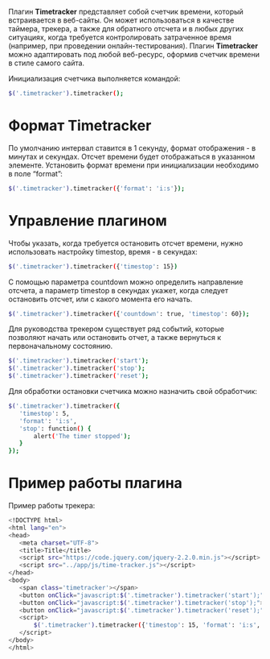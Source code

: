 Плагин **Timetracker** представляет собой счетчик времени, который встраивается в веб-сайты. Он может использоваться в качестве таймера, трекера, а также для обратного отсчета и в любых других ситуациях, когда требуется контролировать затраченное время (например, при проведении онлайн-тестирования). 
Плагин **Timetracker** можно адаптировать под любой веб-ресурс, оформив счетчик времени в стиле самого сайта.

Инициализация счетчика выполняется командой:
```sh
$('.timetracker').timetracker();
```

# Формат Timetracker
По умолчанию интервал ставится в 1 секунду, формат отображения - в минутах и секундах. Отсчет времени будет отображаться в указанном элементе.
Установить формат времени при инициализации необходимо в поле “format”:
```sh
$('.timetracker').timetracker({'format': 'i:s'});
```

# Управление плагином
Чтобы указать, когда требуется остановить отсчет времени, нужно использовать настройку timestop, время - в секундах:
```sh
$('.timetracker').timetracker({'timestop': 15})
```
С помощью параметра countdown можно определить направление отсчета, а параметр timestop в секундах укажет, когда следует остановить отсчет, или с какого момента его начать.
```sh
$('.timetracker').timetracker({'countdown': true, 'timestop': 60});
```
Для руководства трекером существует ряд событий, которые позволяют начать или остановить отчет, а также вернуться к первоначальному состоянию.
```sh
$('.timetracker').timetracker('start');
$('.timetracker').timetracker('stop');
$('.timetracker').timetracker('reset');
```

Для обработки остановки счетчика можно назначить свой обработчик:
```sh
$('.timetracker').timetracker({
   'timestop': 5,
   'format': 'i:s',
   'stop': function() {
       alert('The timer stopped');
   }
});
```

# Пример работы плагина
Пример работы трекера:
```sh
<!DOCTYPE html>
<html lang="en">
<head>
   <meta charset="UTF-8">
   <title>Title</title>
   <script src="https://code.jquery.com/jquery-2.2.0.min.js"></script>
   <script src="../app/js/time-tracker.js"></script>
</head>
<body>
   <span class='timetracker'></span>
   <button onClick="javascript:$('.timetracker').timetracker('start');">start</button>
   <button onClick="javascript:$('.timetracker').timetracker('stop');">stop</button>
   <button onClick="javascript:$('.timetracker').timetracker('reset');">reset</button>
   <script>
       $('.timetracker').timetracker({'timestop': 15, 'format': 'i:s', 'countdown': true});
   </script>
</body>
</html>
```
